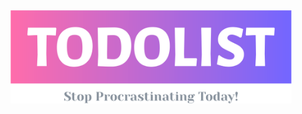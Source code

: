 <div style="display: flex; justify-content: center; align-items: center; padding-top: 5rem;">
  <img src="./todolist-logo.png" alt="Logo" style="max-width: 450px;">
</div>

